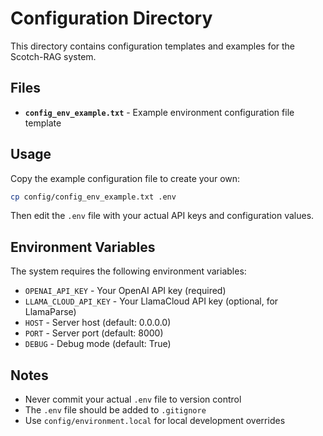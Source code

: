 # Configuration Directory

This directory contains configuration templates and examples for the Scotch-RAG system.

## Files

- **`config_env_example.txt`** - Example environment configuration file template

## Usage

Copy the example configuration file to create your own:

```bash
cp config/config_env_example.txt .env
```

Then edit the `.env` file with your actual API keys and configuration values.

## Environment Variables

The system requires the following environment variables:

- `OPENAI_API_KEY` - Your OpenAI API key (required)
- `LLAMA_CLOUD_API_KEY` - Your LlamaCloud API key (optional, for LlamaParse)
- `HOST` - Server host (default: 0.0.0.0)
- `PORT` - Server port (default: 8000)
- `DEBUG` - Debug mode (default: True)

## Notes

- Never commit your actual `.env` file to version control
- The `.env` file should be added to `.gitignore`
- Use `config/environment.local` for local development overrides
